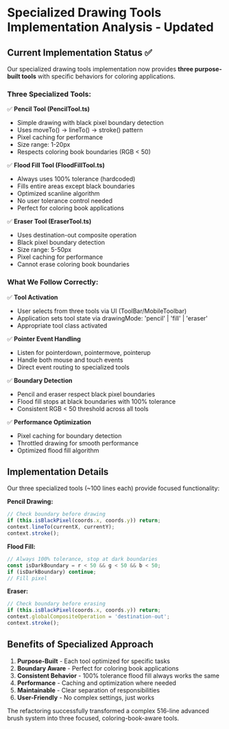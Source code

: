 # Specialized Drawing Tools Implementation Analysis - Updated

## Current Implementation Status ✅

Our specialized drawing tools implementation now provides **three purpose-built tools** with specific behaviors for coloring applications.

### Three Specialized Tools:

✅ **Pencil Tool (PencilTool.ts)**
- Simple drawing with black pixel boundary detection
- Uses moveTo() → lineTo() → stroke() pattern
- Pixel caching for performance
- Size range: 1-20px
- Respects coloring book boundaries (RGB < 50)

✅ **Flood Fill Tool (FloodFillTool.ts)**
- Always uses 100% tolerance (hardcoded)
- Fills entire areas except black boundaries
- Optimized scanline algorithm
- No user tolerance control needed
- Perfect for coloring book applications

✅ **Eraser Tool (EraserTool.ts)**
- Uses destination-out composite operation
- Black pixel boundary detection
- Size range: 5-50px
- Pixel caching for performance
- Cannot erase coloring book boundaries

### What We Follow Correctly:

✅ **Tool Activation**
- User selects from three tools via UI (ToolBar/MobileToolbar)
- Application sets tool state via drawingMode: 'pencil' | 'fill' | 'eraser'
- Appropriate tool class activated

✅ **Pointer Event Handling**
- Listen for pointerdown, pointermove, pointerup
- Handle both mouse and touch events
- Direct event routing to specialized tools

✅ **Boundary Detection**
- Pencil and eraser respect black pixel boundaries
- Flood fill stops at black boundaries with 100% tolerance
- Consistent RGB < 50 threshold across all tools

✅ **Performance Optimization**
- Pixel caching for boundary detection
- Throttled drawing for smooth performance
- Optimized flood fill algorithm

## Implementation Details

Our three specialized tools (~100 lines each) provide focused functionality:

**Pencil Drawing:**
```javascript
// Check boundary before drawing
if (this.isBlackPixel(coords.x, coords.y)) return;
context.lineTo(currentX, currentY);
context.stroke();
```

**Flood Fill:**
```javascript
// Always 100% tolerance, stop at dark boundaries
const isDarkBoundary = r < 50 && g < 50 && b < 50;
if (isDarkBoundary) continue;
// Fill pixel
```

**Eraser:**
```javascript
// Check boundary before erasing
if (this.isBlackPixel(coords.x, coords.y)) return;
context.globalCompositeOperation = 'destination-out';
context.stroke();
```

## Benefits of Specialized Approach

1. **Purpose-Built** - Each tool optimized for specific tasks
2. **Boundary Aware** - Perfect for coloring book applications
3. **Consistent Behavior** - 100% tolerance flood fill always works the same
4. **Performance** - Caching and optimization where needed
5. **Maintainable** - Clear separation of responsibilities
6. **User-Friendly** - No complex settings, just works

The refactoring successfully transformed a complex 516-line advanced brush system into three focused, coloring-book-aware tools.